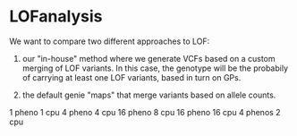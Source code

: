 # LOFanalysis

We want to compare two different approaches to LOF:

1) our "in-house" method where we  generate VCFs based on a custom merging of LOF variants. In this case, the genotype will be the probabily of carrying at least one LOF variants, based in turn on GPs.

2) the default genie "maps" that merge variants based on allele counts.



1 pheno   1 cpu 
4 pheno   4 cpu 
16 pheno  8 cpu
16 pheno 16 cpu
4 phenos  2 cpu 